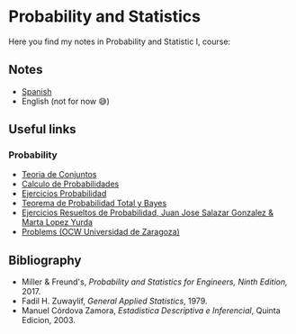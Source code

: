 # Probability and Statistics
Here you find my notes in Probability and Statistic I, course:
## Notes
  * [Spanish](https://github.com/toborochi/University/blob/master/Third%20Semester/MAT202/Notes/Spanish/Apuntes%20Estadistica.pdf)
  * English (not for now :sweat_smile:)
## Useful links
### Probability
  * [Teoria de Conjuntos](http://www.metonymie.com/apuntes/2008/09/10/teoria-de-conjuntos-definiciones-y-formulas-basicas.html)
  * [Calculo de Probabilidades](http://www.ugr.es/~bioestad/_private/Tema_2_color.pdf)
  * [Ejercicios Probabilidad](http://www.lapresentacion.com/granada/antigua/materias/matematicas/bto2ccss/ejercicios_probabilidad.pdf)
  * [Teorema de Probabilidad Total y Bayes](http://www3.gobiernodecanarias.org/medusa/ecoblog/pfeldom/files/2012/09/Teorema-de-la-probabilidad-total-y-Bayes.pdf)
  * [Ejercicios Resueltos de Probabilidad, Juan Jose Salazar Gonzalez & Marta Lopez Yurda](https://matematicasiesoja.files.wordpress.com/2015/03/terc3ada-y-ejercicios-de-probabilidad.pdf)
  * [Problems (OCW Universidad de Zaragoza)](https://ocw.unizar.es/ocw/ciencias-experimentales/conocimientos-basicos-de-matematicas-para-primeros-cursos-universitarios/b5_estadistica/b5_tema1/resueltos_B5_t1.pdf)
  
  
  
  
 
## Bibliography
  * Miller & Freund's, _Probability and Statistics for Engineers, Ninth Edition,_ 2017.
  * Fadil H. Zuwaylif, _General Applied Statistics_, 1979.
  * Manuel Córdova Zamora, _Estadistica Descriptiva e Inferencial_, Quinta Edicion, 2003.
